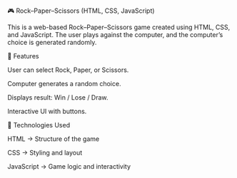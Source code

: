🎮 Rock–Paper–Scissors (HTML, CSS, JavaScript)

This is a web-based Rock–Paper–Scissors game created using HTML, CSS, and JavaScript.
The user plays against the computer, and the computer’s choice is generated randomly.

🔹 Features

User can select Rock, Paper, or Scissors.

Computer generates a random choice.

Displays result: Win / Lose / Draw.

Interactive UI with buttons.

🔹 Technologies Used

HTML → Structure of the game

CSS → Styling and layout

JavaScript → Game logic and interactivity
